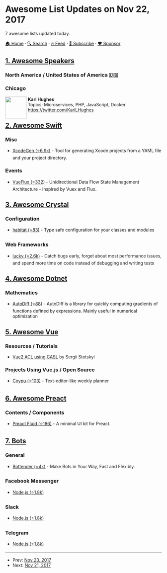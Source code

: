 # Awesome List Updates on Nov 22, 2017

7 awesome lists updated today.

[🏠 Home](/README.md) · [🔍 Search](https://www.trackawesomelist.com/search/) · [🔥 Feed](https://www.trackawesomelist.com/rss.xml) · [📮 Subscribe](https://trackawesomelist.us17.list-manage.com/subscribe?u=d2f0117aa829c83a63ec63c2f&id=36a103854c) · [❤️  Sponsor](https://github.com/sponsors/theowenyoung)



## [1. Awesome Speakers](/content/karlhorky/awesome-speakers/README.md)

### North America / United States of America 🇺🇸

### Chicago

<img src="https://github.com/karlhorky/awesome-speakers/raw/main/./avatars/KarlLHughes" height="70px" width="70px" align="left" />

**Karl Hughes**\
Topics: Microservices, PHP, JavaScript, Docker\
<https://twitter.com/KarlLHughes>

## [2. Awesome Swift](/content/matteocrippa/awesome-swift/README.md)

### Misc

*   [XcodeGen (⭐6.9k)](https://github.com/yonaskolb/XcodeGen) - Tool for generating Xcode projects from a YAML file and your project directory.

### Events

*   [VueFlux (⭐332)](https://github.com/ra1028/VueFlux) - Unidirectional Data Flow State Management Architecture - Inspired by Vuex and Flux.

## [3. Awesome Crystal](/content/veelenga/awesome-crystal/README.md)

### Configuration

*   [habitat (⭐83)](https://github.com/luckyframework/habitat) - Type safe configuration for your classes and modules

### Web Frameworks

*   [lucky (⭐2.6k)](https://github.com/luckyframework/lucky) - Catch bugs early, forget about most performance issues, and spend more time on code instead of debugging and writing tests

## [4. Awesome Dotnet](/content/quozd/awesome-dotnet/README.md)

### Mathematics

*   [AutoDiff (⭐88)](https://github.com/alexshtf/autodiff) - AutoDiff is a library for quickly computing gradients of functions defined by expressions. Mainly useful in numerical optimization

## [5. Awesome Vue](/content/vuejs/awesome-vue/README.md)

### Resources / Tutorials

*   [Vue2 ACL using CASL](https://medium.com/@sergiy.stotskiy/vue-acl-with-casl-781a374b987a) by Sergii Stotskyi

### Projects Using Vue.js / Open Source

*   [Coypu (⭐103)](https://github.com/bkzl/coypu) - Text-editor-like weekly planner

## [6. Awesome Preact](/content/preactjs/awesome-preact/README.md)

### Contents / Components

*   [Preact Fluid (⭐186)](https://github.com/ajainvivek/preact-fluid) - A minimal UI kit for Preact.

## [7. Bots](/content/hackerkid/bots/README.md)

### General

*   [Bottender (⭐4k)](https://github.com/Yoctol/bottender) - Make Bots in Your Way, Fast and Flexibly.

### Facebook Messenger

*   [Node.js (⭐1.8k)](https://github.com/Yoctol/messaging-apis/tree/master/packages/messaging-api-messenger)

### Slack

*   [Node.js (⭐1.8k)](https://github.com/Yoctol/messaging-apis/tree/master/packages/messaging-api-slack)

### Telegram

*   [Node.js (⭐1.8k)](https://github.com/Yoctol/messaging-apis/tree/master/packages/messaging-api-telegram)

---

- Prev: [Nov 23, 2017](/content/2017/11/23/README.md)
- Next: [Nov 21, 2017](/content/2017/11/21/README.md)